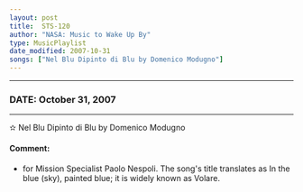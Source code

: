 ```yaml
---
layout: post
title:  STS-120
author: "NASA: Music to Wake Up By"
type: MusicPlaylist
date_modified: 2007-10-31
songs: ["Nel Blu Dipinto di Blu by Domenico Modugno"]
---
```


----
### DATE: October 31, 2007
----
✫ Nel Blu Dipinto di Blu by Domenico Modugno

#### Comment:
* for Mission Specialist Paolo Nespoli. The song's title translates as In the blue (sky), painted blue; it is widely known as Volare.



<br/>
<center>
	<a target="_blank"
	   href="https://twitter.com/intent/tweet?hashtags=Space,NASA,Playlist,NASAWakeupCalls,SpaceProgram&text={{ page.author}}, '{{ page.songs.first }}' {{ page.title }}, {{ page.date | date: '%B %d, %Y' }}. {{ site.url }}{{ page.url }}&via=nasawakeupcalls"><i class="fab fa-twitter" alt="Tweet this page" style="font-size: 1.3em;"></i></a>
	&nbsp; 	<i class="fas fa-user-astronaut" style="font-size: 1.5em;"></i> &nbsp;
    <a type="amzn" search="'Nel Blu Dipinto di Blu by Domenico Modugno'" category="popular music">
    <i class="fab fa-amazon" style="font-size: 1.3em;"></i></a>
</center>
